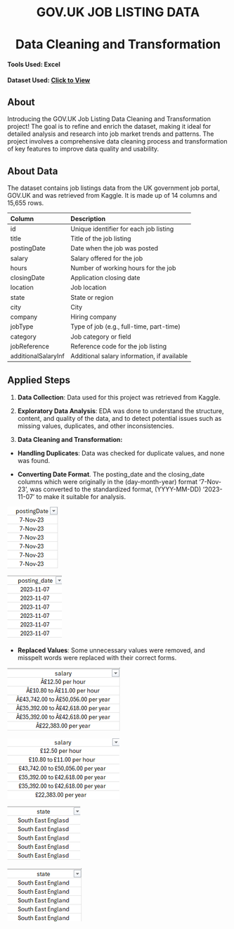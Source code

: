 <div align='center'> <h1>  GOV.UK JOB LISTING DATA </div>
<div align='center'> <h1> Data Cleaning and Transformation </div>

#### Tools Used: Excel

**Dataset Used: [Click to View](https://www.kaggle.com/datasets/mohammedderouiche/gov-uk-job-listing-data)**

  ## About

  Introducing the GOV.UK Job Listing Data Cleaning and Transformation project! The goal is to refine and enrich the dataset, making it ideal for detailed analysis and research into job market trends and patterns. The project involves a comprehensive data cleaning process and transformation of key features to improve data quality and usability. 

## About Data

The dataset contains job listings data from the UK government job portal, GOV.UK and was retrieved from Kaggle. It is made up of 14 columns and 15,655 rows.

| Column               | Description                                           | 
| :------------------- | :---------------------------------------------------- |
| id                   | Unique identifier for each job listing                |
| title                | Title of the job listing                              |
| postingDate          | Date when the job was posted                          |
| salary               | Salary offered for the job                            |
| hours                | Number of working hours for the job                   |
| closingDate          | Application closing date                              |
| location             | Job location                                          |
| state                | State or region                                       |
| city                 | City                                                  |           
| company              | Hiring company                                        |
| jobType              | Type of job (e.g., full-time, part-time)              |
| category             | Job category or field                                 |
| jobReference         | Reference code for the job listing                    |
| additionalSalaryInf  | Additional salary information, if available           |

## Applied Steps

1)	**Data Collection**: Data used for this project was retrieved from Kaggle. 

2)	**Exploratory Data Analysis**: EDA was done to understand the structure, content, and quality of the data, and to detect potential issues such as missing values, duplicates, and other inconsistencies.

3)	**Data Cleaning and Transformation:** 

- **Handling Duplicates**: Data was checked for duplicate values, and none was found.

- **Converting Date Format**. The posting_date and the closing_date columns which were originally in the (day-month-year) format ‘7-Nov-23’, was converted to the standardized format, (YYYY-MM-DD) ‘2023-11-07’ to make it suitable for analysis.
  
![image](https://github.com/Weefred/GOV.UK_Job_Listing_Data-/blob/main/pic%202.png) 

![image](https://github.com/Weefred/GOV.UK_Job_Listing_Data-/blob/main/pic%201.png)

- **Replaced Values**: Some unnecessary values were removed, and misspelt words were replaced with their correct forms.

![image](https://github.com/Weefred/GOV.UK_Job_Listing_Data-/blob/main/pic%203.png)

![image](https://github.com/Weefred/GOV.UK_Job_Listing_Data-/blob/main/pic%204.png)

![image](https://github.com/Weefred/GOV.UK_Job_Listing_Data-/blob/main/pic%205.png)

![image](https://github.com/Weefred/GOV.UK_Job_Listing_Data-/blob/main/pic%206.png)







